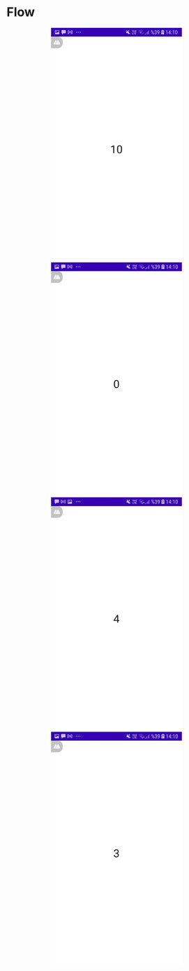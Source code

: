# Flow

<p align="center">
  <img src="images/sc1.jpg" width="300" />
  <img src="images/sc2.jpg" width="300" />
  <img src="images/sc3.jpg" width="300" />
  <img src="images/sc4.jpg" width="300" />
</p>
